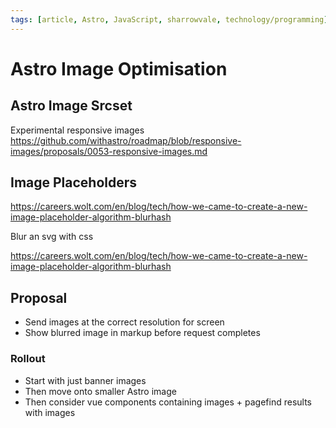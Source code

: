 ```yaml
---
tags: [article, Astro, JavaScript, sharrowvale, technology/programming]
---
```


# Astro Image Optimisation

## Astro Image Srcset

Experimental responsive images https://github.com/withastro/roadmap/blob/responsive-images/proposals/0053-responsive-images.md

## Image Placeholders

https://careers.wolt.com/en/blog/tech/how-we-came-to-create-a-new-image-placeholder-algorithm-blurhash

Blur an svg with css

https://careers.wolt.com/en/blog/tech/how-we-came-to-create-a-new-image-placeholder-algorithm-blurhash

## Proposal

- Send images at the correct resolution for screen
- Show blurred image in markup before request completes

### Rollout

- Start with just banner images
- Then move onto smaller Astro image
- Then consider vue components containing images + pagefind results with images
